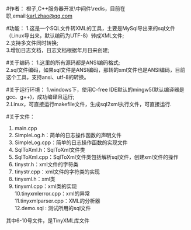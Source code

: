 ﻿#作者：
橙子,C++服务器开发\中间件\redis，目前在职,email:karl.zhao@qq.com  

#功能：
1.这是一个SQL文件转XML的工具，主要是MySql导出来的sql文件（Linux导出来，默认编码为UTF-8）转成XML文件;  
2.支持多文件同时转换;  
3.增加日志文档，日志文档根据年月日来创建;

#关于编码：
1.这里的所有源码都是ANSI编码格式;  
2.sql文件编码，如果sql文件是ANSI编码，那转的xml文件也是ANSI编码，目前这个工具，支持ansi、utf-8的转换。  

#关于运行环境：
1.windows下，使用C-free IDE默认的mingw5(默认编译器是gcc、g++)，成功编译且运行;  
2.Linux，可直接运行makefile文件，生成sql2xml执行文件，可直接运行.  

#关于文件：
1. main.cpp  
2. SimpleLog.h：简单的日志操作函数的声明文件  
3. SimpleLog.cpp：简单的日志操作函数的实现文件   
4. SqlToXml.h：SqlToXml文件类   
5. SqlToXml.cpp：SqlToXml文件类包括解析sql文件，创建xml文件的操作  
6. tinystr.h：xml文件的字符类   
7. tinystr.cpp：xml文件的字符类的实现   
8. tinyxml.h：xml类    
9. tinyxml.cpp：xml类的实现   
10.tinyxmlerror.cpp：xml的异常    
11.tinyxmlparser.cpp：XML的分析器    
12.demo.sql : 测试所用的sql文件     
   
其中6-10号文件，是TinyXML库文件
